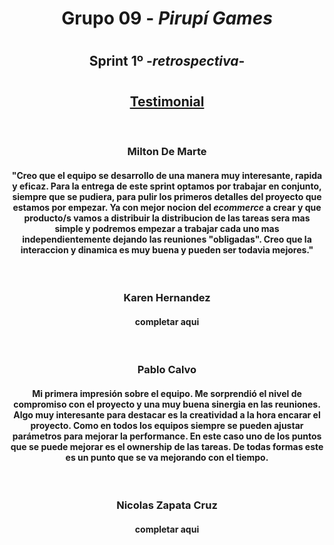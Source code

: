 # <h1 align="center">Grupo 09 - <em>Pirupí Games</em></h1>

#

## <h2 align="center"> **Sprint 1º** -_retrospectiva_-</h2>

#

## <h2 align="center" style="text-decoration:underline"> Testimonial </h2>

<br>

<h3 align="center">Milton De Marte</h3>

#### <p align="center">"Creo que el equipo se desarrollo de una manera muy interesante, rapida y eficaz. Para la entrega de este sprint optamos por trabajar en conjunto, siempre que se pudiera, para pulir los primeros detalles del proyecto que estamos por empezar. Ya con mejor nocion del _ecommerce_ a crear y que producto/s vamos a distribuir la distribucion de las tareas sera mas simple y podremos empezar a trabajar cada uno mas independientemente dejando las reuniones "obligadas". Creo que la interaccion y dinamica es muy buena y pueden ser todavia mejores."</p>

<br>

<h3 align="center">Karen Hernandez</h3>

#### <p align="center">completar aqui</p>

<br>

<h3 align="center">Pablo Calvo</h3>

#### <p align="center">Mi primera impresión sobre el equipo. Me sorprendió el nivel de compromiso con el proyecto y una muy buena sinergia en las reuniones. Algo muy interesante para destacar es la creatividad a la hora encarar el proyecto. Como en todos los equipos siempre se pueden ajustar parámetros para mejorar la performance. En este caso uno de los puntos que se puede mejorar es el ownership de las tareas. De todas formas este es un punto que se va mejorando con el tiempo.</p>

<br>

<h3 align="center">Nicolas Zapata Cruz</h3>

#### <p align="center">completar aqui</p>
